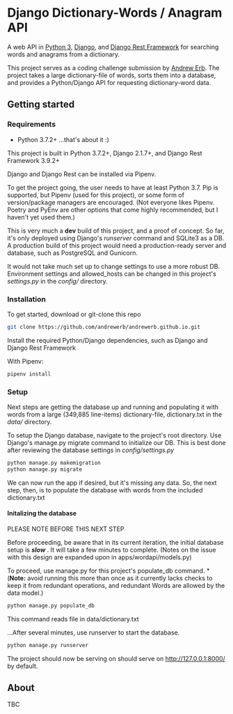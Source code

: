 # Django Dictionary-Words / Anagram API

A web API in [Python 3](https://www.python.org), [Django](https://www.djangoproject.com), and [Django Rest Framework](https://www.django-rest-framework.org) for searching words and anagrams from a dictionary.

This project serves as a coding challenge submission by [Andrew Erb](http://andrewerb.com). The project takes a large dictionary-file of words, sorts them into a database, and provides a Python/Django API for requesting dictionary-word data.

## Getting started

### Requirements

- Python 3.7.2+ ...that's about it :)

This project is built in Python 3.7.2+, Django 2.1.7+, and Django Rest Framework 3.9.2+

Django and Django Rest can be installed via Pipenv.

To get the project going, the user needs to have at least Python 3.7. Pip is supported, but Pipenv (used for this project), or some form of version/package managers are encouraged. (Not everyone likes Pipenv. Poetry and PyEnv are other options that come highly recommended, but I haven't yet used them.)

This is very much a **dev** build of this project, and a proof of concept. So far, it's only deployed using Django's *runserver* command and SQLite3 as a DB. A production build of this project would need a production-ready server and database, such as PostgreSQL and Gunicorn.

It would not take much set up to change settings to use a more robust DB. Environment settings and allowed_hosts can be changed in this project's *settings.py* in the *config/* directory.

### Installation

To get started, download or git-clone this repo

```bash
git clone https://github.com/andrewerb/andrewerb.github.io.git
```

Install the required Python/Django dependencies, such as Django and Django Rest Framework

With Pipenv:

```bash
pipenv install
```

### Setup

Next steps are getting the database up and running and populating it with words from a large (349,885 line-items) dictionary-file, dictionary.txt in the *data/* directory.

To setup the Django database, navigate to the project's root directory. Use Django's manage.py migrate command to initialize our DB. This is best done after reviewing the database settings in *config/settings.py*

```bash
python manage.py makemigration
python manage.py migrate
```

We can now run the app if desired, but it's missing any data. So, the next step, then, is to populate the database with words from the included dictionary.txt

#### Initalizing the database

PLEASE NOTE BEFORE THIS NEXT STEP

Before proceeding, be aware that in its current iteration, the initial database setup is ***slow*** . It will take a few minutes to complete. (Notes on the issue with this design are expanded upon in apps/wordapi/models.py)

To proceed, use manage.py for this project's populate_db command.
\*(**Note:** avoid running this more than once as it currently lacks checks to keep it from redundant operations, and redundant Words are allowed by the data model.)

```bash
python manage.py populate_db
```

This command reads file in data/dictionary.txt

...After several minutes, use runserver to start the database.

```bash
python manage.py runserver
```

The project should now be serving on should serve on http://127.0.0.1:8000/ by default.

## About
TBC
